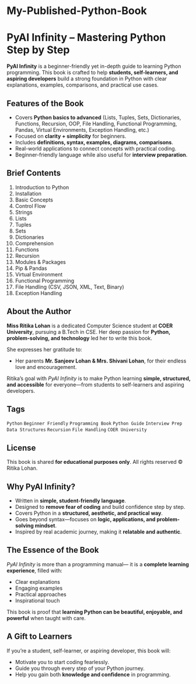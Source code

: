 # My-Published-Python-Book


# PyAI Infinity – Mastering Python Step by Step

**PyAI Infinity** is a beginner-friendly yet in-depth guide to learning Python programming.
This book is crafted to help **students, self-learners, and aspiring developers** build a strong foundation in Python with clear explanations, examples, comparisons, and practical use cases.


##  Features of the Book

*  Covers **Python basics to advanced** (Lists, Tuples, Sets, Dictionaries, Functions, Recursion, OOP, File Handling, Functional Programming, Pandas, Virtual Environments, Exception Handling, etc.)
*  Focused on **clarity + simplicity** for beginners.
*  Includes **definitions, syntax, examples, diagrams, comparisons**.
*  Real-world applications to connect concepts with practical coding.
*  Beginner-friendly language while also useful for **interview preparation**.
  

##  Brief Contents

1. Introduction to Python
2. Installation
3. Basic Concepts
4. Control Flow
5. Strings
6. Lists
7. Tuples
8. Sets
9. Dictionaries
10. Comprehension
11. Functions
12. Recursion
13. Modules & Packages
14. Pip & Pandas
15. Virtual Environment
16. Functional Programming
17. File Handling (CSV, JSON, XML, Text, Binary)
18. Exception Handling



##  About the Author

**Miss Ritika Lohan** is a dedicated Computer Science student at **COER University**, pursuing a B.Tech in CSE.
Her deep passion for **Python, problem-solving, and technology** led her to write this book.

She expresses her gratitude to:

* Her parents **Mr. Sanjeev Lohan & Mrs. Shivani Lohan**, for their endless love and encouragement.

Ritika’s goal with *PyAI Infinity* is to make Python learning **simple, structured, and accessible** for everyone—from students to self-learners and aspiring developers.



##  Tags

`Python` `Beginner Friendly` `Programming Book` `Python Guide` `Interview Prep` `Data Structures` `Recursion` `File Handling` `COER University`


##  License

This book is shared **for educational purposes only**.
All rights reserved © Ritika Lohan.


##  Why PyAI Infinity?

* Written in **simple, student-friendly language**.
* Designed to **remove fear of coding** and build confidence step by step.
* Covers Python in a **structured, aesthetic, and practical way**.
* Goes beyond syntax—focuses on **logic, applications, and problem-solving mindset**.
* Inspired by real academic journey, making it **relatable and authentic**.


##  The Essence of the Book

*PyAI Infinity* is more than a programming manual—
it is a **complete learning experience**, filled with:

* Clear explanations 
* Engaging examples 
* Practical approaches 
* Inspirational touch 

This book is proof that **learning Python can be beautiful, enjoyable, and powerful** when taught with care.


##  A Gift to Learners

If you’re a student, self-learner, or aspiring developer, this book will:

* Motivate you to start coding fearlessly.
* Guide you through every step of your Python journey.
* Help you gain both **knowledge and confidence** in programming.


